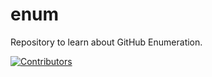 # enum
Repository to learn about GitHub Enumeration.












































































[![Contributors](https://img.shields.io/badge/Contributors-3-brightgreen)](https://github.com/EurydiceCorp/enum/graphs/contributors)
